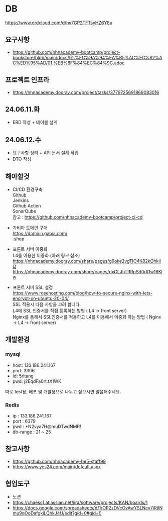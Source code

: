 # DB

https://www.erdcloud.com/d/hv7GP2TFTsyHZ6Y8u

## 요구사항
- https://github.com/nhnacademy-bootcamp/project-bookstore/blob/main/docs/01.%EC%9A%94%EA%B5%AC%EC%82%AC%ED%95%AD/01.%EB%8F%84%EC%84%9C.adoc

## 프로젝트 인프라
- https://nhnacademy.dooray.com/project/tasks/3779725691869083016

## 24.06.11.화
- ERD 작성 + 테이블 설계

## 24.06.12.수
- 요구사항 정리 + API 문서 설계 작업
- DTO 작성

## 해야할것
- CI/CD 환경구축<br/>
Github<br/>
Jenkins<br/>
Github Action<br/>
SonarQube<br/>
참고 : https://github.com/nhnacademy-bootcamp/project-ci-cd

- 가비아 도메인 구매<br/>
https://domain.gabia.com/<br/>
.shop

- 프론트 서버 이중화<br/>
L4를 이용한 이중화 (아래 링크 참조)<br/>
https://nhnacademy.dooray.com/share/pages/g9oke2vgTlO4K82kOhkiIQ<br/>
https://nhnacademy.dooray.com/share/pages/dxGLJhTRRpSd0rA1w16Kjw<br/>

- 프론트 서버 SSL 설정<br/>
https://www.rosehosting.com/blog/how-to-secure-nginx-with-lets-encrypt-on-ubuntu-20-04/<br/>
SSL 적용시 다음 사항을 고려 합니다.<br/>
L4에 SSL 인증서를 직접 등록하는 방법 ( L4 -> front server)<br/>
Nginx를 통해서 SSL인증서를 적용하고 L4를 이용해서 이중화 하는 방법 ( Nginx -> L4 -> front server)<br/>

## 개발환경
### mysql

- host: 133.186.241.167<br/>
- port: 3306<br/>
- id: 5ritang<br/>
- pwd: j2EqdFa0rt.tX]WK<br/>

따로 test용, 배포 및 개발용으로 나누고 싶으시면 말씀해주세요.<br/>

### Redis

- ip : 133.186.241.167<br/>
- port : 6379<br/>
- pwd : *N2vya7H@muDTwdNMR!<br/>
- db-range : 21 ~ 25<br/>

## 참고사항
- https://github.com/nhnacademy-be5-staff99
- https://www.yes24.com/main/default.aspx

## 협업도구
- 노션
- https://chaesc1.atlassian.net/jira/software/projects/KAN/boards/1
- https://docs.google.com/spreadsheets/d/1rOP2zDVcOvAwYSLNcv7iRtlNmu9qOoDafgkiLQhkJ4U/edit?gid=0#gid=0
